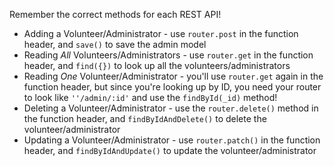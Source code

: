 <!--title={Creating Volunteer and Administrators databases}-->

Remember the correct methods for each REST API!

* Adding a Volunteer/Administrator - use `router.post` in the function header, and `save()` to save the admin model
* Reading *All* Volunteers/Administrators - use `router.get` in the function header, and `find({})` to look up all the volunteers/administrators
* Reading *One* Volunteer/Administrator - you'll use `router.get` again in the function header, but since you're looking up by ID, you need your router to look like `''/admin/:id'` and use the `findById(_id)` method!
* Deleting a Volunteer/Administrator - use the `router.delete()` method in the function header, and `findByIdAndDelete()` to delete the volunteer/administrator
* Updating a Volunteer/Administrator - use `router.patch()` in the function header, and `findByIdAndUpdate()` to update the volunteer/administrator